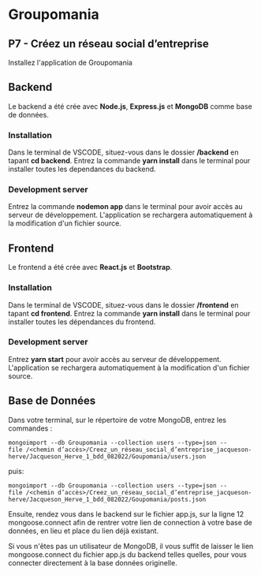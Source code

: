 # Groupomania

## P7 - Créez un réseau social d’entreprise

Installez l'application de Groupomania

## Backend

Le backend a été crée avec **Node.js**, **Express.js** et **MongoDB** comme base de données.

### Installation

Dans le terminal de VSCODE, situez-vous dans le dossier **/backend** en tapant **cd backend**.
Entrez la commande **yarn install** dans le terminal pour installer toutes les dependances du backend.

### Development server

Entrez la commande **nodemon app** dans le terminal pour avoir accès au serveur de développement. L'application se rechargera automatiquement à la modification d'un fichier source.

## Frontend

Le frontend a été crée avec **React.js** et **Bootstrap**.

### Installation

Dans le terminal de VSCODE, situez-vous dans le dossier **/frontend** en tapant **cd frontend**.
Entrez la commande **yarn install** dans le terminal pour installer toutes les dépendances du frontend.

### Development server

Entrez **yarn start** pour avoir accès au serveur de développement. L'application se rechargera automatiquement à la modification d'un fichier source.

## Base de Données

Dans votre terminal, sur le répertoire de votre MongoDB, entrez les commandes :
```
mongoimport --db Groupomania --collection users --type=json --
file /<chemin d’accès>/Creez_un_réseau_social_d’entreprise_jacqueson-herve/Jacqueson_Herve_1_bdd_082022/Goupomania/users.json
```
puis:
```
mongoimport --db Groupomania --collection users --type=json --
file /<chemin d’accès>/Creez_un_réseau_social_d’entreprise_jacqueson-herve/Jacqueson_Herve_1_bdd_082022/Goupomania/posts.json
```
Ensuite, rendez vous dans le backend sur le fichier app.js, sur la ligne 12 mongoose.connect afin de rentrer votre lien de connection à votre base de données, en lieu et place du lien déjà existant. 

Si vous n'êtes pas un utilisateur de MongoDB, il vous suffit de laisser le lien mongoose.connect du fichier app.js du backend telles quelles, pour vous connecter directement à la base données originelle.


